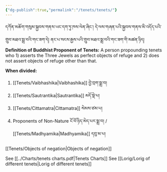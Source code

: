 ```yaml
---
{"dg-publish":true,"permalink":"/tenets/tenets/"}
---
```


དཀོན་མཆོག་གསུམ་སྐྱབས་གནས་ཡང་དག་ཏུ་ཁས་ལེན་ཞིང་། དེ་ལས་གཞན་པའི་སྐྱབས་གནས་མི་འདོད་པའི་གྲུབ་མཐའ་སྨྲ་བའི་གང་ཟག་དེ།
ནང་པ་སངས་རྒྱས་པའི་གྲུབ་མཐའ་སྨྲ་བའི་གང་ཟག་གི་མཚན་ཉིད།
**Definition of Buddhist Proponent of Tenets:** A person propounding tenets who 1) asserts the Three Jewels as perfect objects of refuge and 2) does not assert objects of refuge other than that.

**When divided:**
1. [[Tenets/Vaibhashika\|Vaibhashika]] བྱེ་བྲག་སྨྲ་བ།
2. [[Tenets/Sautrantika\|Sautrantika]] མདོ་སྡེ་པ།
3. [[Tenets/Cittamatra\|Cittamatra]] སེམས་ཙམ་པ།
4. Proponents of Non-Nature ངོ་བོ་ཉིད་མེད་པར་སྨྲ་བ། / [[Tenets/Madhyamika\|Madhyamika]] དབུ་མ་པ།

[[Tenets/Objects of negation\|Objects of negation]]

See [[../Charts/tenets charts.pdf|Tenets Charts]]
See [[Lorig/Lorig of different tenets\|Lorig of different tenets]]